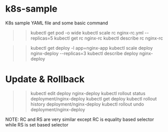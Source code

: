 # k8s-sample

K8s sample YAML file and some basic command

>> kubectl get pod -o wide
>> kubectl scale rc nginx-rc.yml --replicas=5
>> kubectl get rc nginx-rc
>> kubectl describe rc nginx-rc

>> kubectl get deploy -l app=nginx-app
>> kubectl scale deploy nginx-deploy --replicas=3
>> kubectl describe deploy nginx-deploy

# Update & Rollback
>> kubectl edit deploy nginx-deploy
>> kubectl rollout status deployment/nginx-deploy
>> kubectl get deploy
>> kubectl rollout history deployment/nginx-deploy
>> kubectl rollout undo deployment/nginx-deploy

NOTE: RC and RS are very similar except RC is equality based selector while RS is set based selector
